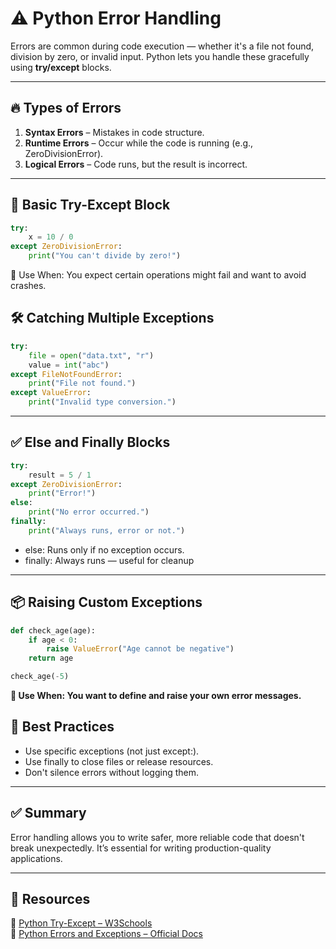 # ⚠️ Python Error Handling

Errors are common during code execution — whether it's a file not found, division by zero, or invalid input. Python lets you handle these gracefully using **try/except** blocks.

---

## 🔥 Types of Errors

1. **Syntax Errors** – Mistakes in code structure.
2. **Runtime Errors** – Occur while the code is running (e.g., ZeroDivisionError).
3. **Logical Errors** – Code runs, but the result is incorrect.

---

## 🧪 Basic Try-Except Block

```python
try:
    x = 10 / 0
except ZeroDivisionError:
    print("You can't divide by zero!")
```
📌 Use When: You expect certain operations might fail and want to avoid crashes.




## 🛠️ Catching Multiple Exceptions
```python
try:
    file = open("data.txt", "r")
    value = int("abc")
except FileNotFoundError:
    print("File not found.")
except ValueError:
    print("Invalid type conversion.")
```


---


## ✅ Else and Finally Blocks
```python
try:
    result = 5 / 1
except ZeroDivisionError:
    print("Error!")
else:
    print("No error occurred.")
finally:
    print("Always runs, error or not.")
```
- else: Runs only if no exception occurs.
- finally: Always runs — useful for cleanup


---


## 📦 Raising Custom Exceptions
```python
def check_age(age):
    if age < 0:
        raise ValueError("Age cannot be negative")
    return age

check_age(-5)
```
**📌 Use When: You want to define and raise your own error messages.**


## 🧰 Best Practices
- Use specific exceptions (not just except:).
- Use finally to close files or release resources.
- Don't silence errors without logging them.


---


## ✅ Summary
Error handling allows you to write safer, more reliable code that doesn't break unexpectedly. It’s essential for writing production-quality applications.


---


## 🔗 Resources

📘 [Python Try-Except – W3Schools](https://www.w3schools.com/python/python_try_except.asp)  
📘 [Python Errors and Exceptions – Official Docs](https://docs.python.org/3/tutorial/errors.html)
